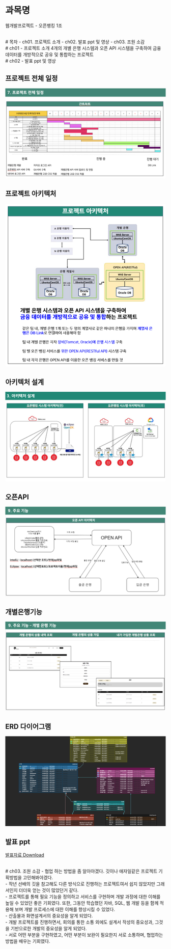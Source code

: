 # 과목명 
웹개발프로젝트 - 오픈뱅킹 1조

<br>
# 목차
 - ch01. 프로젝트 소개
 - ch02. 발표 ppt 및 영상
 - ch03. 조원 소감

<br>
# ch01 - 프로젝트 소개
4개의 개별 은행 시스템과 오픈 API 시스템을 구축하여 금융 데이터를 개방적으로 공유 및 통합하는 프로젝트

<br>
# ch02 - 발표 ppt 및 영상

## 프로젝트 전체 일정
   <img src="./%ED%94%84%EB%A1%9C%EC%A0%9D%ED%8A%B8%EC%A0%84%EC%B2%B4%EC%9D%BC%EC%A0%95.png"/><br>

## 프로젝트 아키텍처
   <img src="./%ED%94%84%EB%A1%9C%EC%A0%9D%ED%8A%B8%EC%95%84%ED%82%A4%ED%85%8D%EC%B2%98.png"/><br>

## 아키텍처 설계
   <img src="./%EC%95%84%ED%82%A4%ED%85%8D%EC%B2%98%EC%84%A4%EA%B3%84.png"/><br>

## 오픈API
   <img src="./%EC%98%A4%ED%94%88API.png"/><br>

## 개별은행기능
   <img src="./%EA%B0%9C%EB%B3%84%EC%9D%80%ED%96%89%EA%B8%B0%EB%8A%A5.png"/><br>

## ERD 다이어그램
   <img src="./ERD.png"/><br>

## 발표 ppt
   [발표자료 Download](오픈뱅킹1조_웹개발프로젝트.pptx)


<br>
# ch03. 조원 소감
  - 협업 하는 방법을 좀 알아야겠다. 깃이나 애자일같은 프로젝트 기획방법을 고민해봐야겠다. <br>
  - 작년 선배의 깃을 참고해도 다른 방식으로 진행하는 프로젝트여서 쉽지 않았지만 그래서인지 더더욱 얻는 것이 많았던거 같다.<br>
  - 프로젝트를 통해 필요 기능을 정의하고 서비스를 구현하며 개발 과정에 대한 이해를 높일 수 있었던 좋은 기회였다. 또한, 그동안 학습했던 자바, SQL, 웹 개발 등을 함께 적용해 보며 개발 프로세스에 대한 이해를 향상시킬 수 있었다.<br>
  - 산출물과 화면설계서의 중요성을 알게 되었다. <br>
  - 개발 프로젝트를 진행하면서, 회의를 통한 소통 외에도 설계서 작성의 중요성과, 그것을 기반으로한 개발의 중요성을 알게 되었다. <br>
  - 서로 어떤 부분을 구현하였고, 어떤 부분이 보완이 필요한지 서로 소통하며, 협업하는 방법을 배우는 기회였다. <br>
